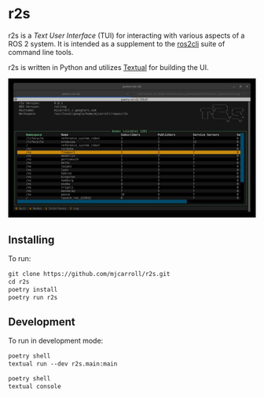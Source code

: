 # r2s

r2s is a _Text User Interface_ (TUI) for interacting with various aspects of a ROS 2 system.
It is intended as a supplement to the [ros2cli](https://github.com/ros2/ros2cli) suite of command line tools.


r2s is written in Python and utilizes [Textual](https://github.com/textualize/textual/) for building the UI.

![Alt Text](doc/r2s.gif)


## Installing

To run:

```
git clone https://github.com/mjcarroll/r2s.git
cd r2s
poetry install
poetry run r2s
```

## Development

To run in development mode:

```
poetry shell
textual run --dev r2s.main:main
```

```
poetry shell
textual console
```
